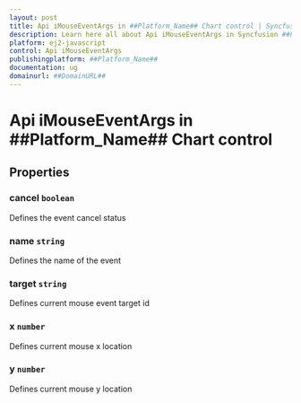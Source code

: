 ```yaml
---
layout: post
title: Api iMouseEventArgs in ##Platform_Name## Chart control | Syncfusion
description: Learn here all about Api iMouseEventArgs in Syncfusion ##Platform_Name## Chart control of Syncfusion Essential JS 2 and more.
platform: ej2-javascript
control: Api iMouseEventArgs 
publishingplatform: ##Platform_Name##
documentation: ug
domainurl: ##DomainURL##
---
```


# Api iMouseEventArgs in ##Platform_Name## Chart control

## Properties

### cancel `boolean`

Defines the event cancel status

### name `string`

Defines the name of the event

### target `string`

Defines current mouse event target id

### x `number`

Defines current mouse x location

### y `number`

Defines current mouse y location
